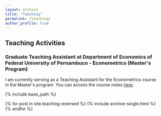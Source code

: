 ```yaml
---
layout: archive
title: "Teaching"
permalink: /teaching/
author_profile: true
---
```


## Teaching Activities

### Graduate Teaching Assistant at Department of Economics of Federal University of Pernambuco - Econometrics (Master's Program)

I am currently serving as a Teaching Assistant for the Econometrics course in the Master's program. You can access the course notes [here](https://drive.google.com/file/d/14A3SzzXFYna3sVGmdUcYO8PMhm9eGa6-/view?usp=sharing).

{% include base_path %}

{% for post in site.teaching reversed %}
  {% include archive-single.html %}
{% endfor %}
